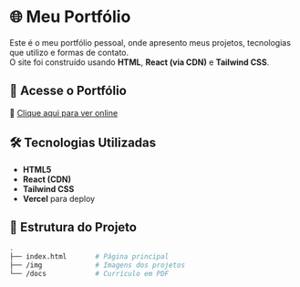 # 🌐 Meu Portfólio

Este é o meu portfólio pessoal, onde apresento meus projetos, tecnologias que utilizo e formas de contato.  
O site foi construído usando **HTML**, **React (via CDN)** e **Tailwind CSS**.

## 🚀 Acesse o Portfólio
🔗 [Clique aqui para ver online](https://portfolio-nine-hazel-5tlzc3s9vj.vercel.app/)

## 🛠️ Tecnologias Utilizadas
- **HTML5**
- **React (CDN)**
- **Tailwind CSS**
- **Vercel** para deploy

## 📂 Estrutura do Projeto
```bash
.
├── index.html       # Página principal
├── /img             # Imagens dos projetos
└── /docs            # Currículo em PDF
